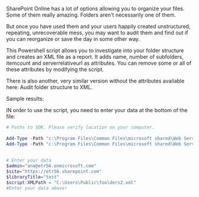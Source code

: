SharePoint Online has a lot of options allowing you to organize your files. Some of them really amazing. Folders aren't necessarily one of them. 

But once you have used them and your users happily created unstructured, repeating, unrecoverable mess, you may want to audit them and find out if you can reorganize or save the day in some other way.



This Powershell script allows you to investigate into your folder structure and creates an XML file as a report. It adds name, number of subfolders, itemcount and serverrelativeurl as attributes. You can remove some or all of these attributes by modifying the script.

There is also another, very similar version without the attributes available here: Audit folder structure to XML.

Sample results:  



 

 

 

 

 

IN order to use the script, you need to enter your data at the bottom of the file:

```PowerShell
# Paths to SDK. Please verify location on your computer. 
 
Add-Type -Path "c:\Program Files\Common Files\microsoft shared\Web Server Extensions\16\ISAPI\Microsoft.SharePoint.Client.dll" 
Add-Type -Path "c:\Program Files\Common Files\microsoft shared\Web Server Extensions\16\ISAPI\Microsoft.SharePoint.Client.Runtime.dll"  
 
 
# Enter your data 
$admin="ana@etr56.onmicrosoft.com" 
$site="https://etr56.sharepoint.com" 
$libraryTitle="test" 
$script:XMLPath = "C:\Users\Public\foolders2.xml" 
#Enter your data above! 
 
 ```

 

